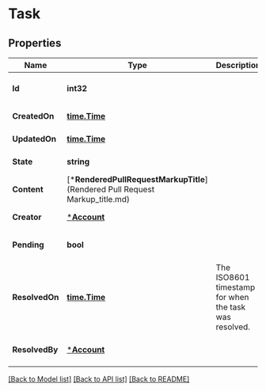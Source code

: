 # Task

## Properties
Name | Type | Description | Notes
------------ | ------------- | ------------- | -------------
**Id** | **int32** |  | [optional] [default to null]
**CreatedOn** | [**time.Time**](time.Time.md) |  | [default to null]
**UpdatedOn** | [**time.Time**](time.Time.md) |  | [default to null]
**State** | **string** |  | [default to null]
**Content** | [***RenderedPullRequestMarkupTitle**](Rendered Pull Request Markup_title.md) |  | [default to null]
**Creator** | [***Account**](account.md) |  | [default to null]
**Pending** | **bool** |  | [optional] [default to null]
**ResolvedOn** | [**time.Time**](time.Time.md) | The ISO8601 timestamp for when the task was resolved. | [optional] [default to null]
**ResolvedBy** | [***Account**](account.md) |  | [optional] [default to null]

[[Back to Model list]](../README.md#documentation-for-models) [[Back to API list]](../README.md#documentation-for-api-endpoints) [[Back to README]](../README.md)

